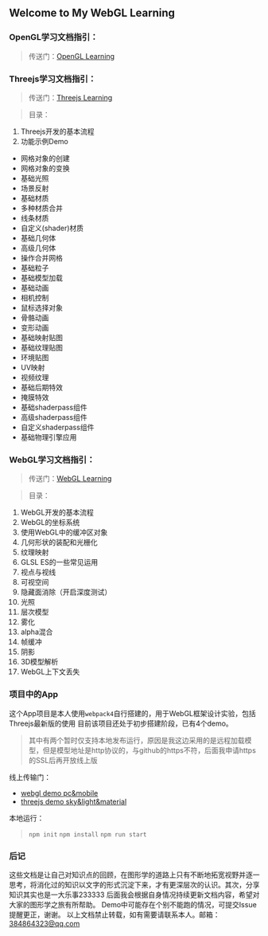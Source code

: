 ## Welcome to My WebGL Learning

### OpenGL学习文档指引：
> 传送门：[OpenGL Learning](https://github.com/zDawnING/MyLearnOpenGL)

### Threejs学习文档指引：
> 传送门：[Threejs Learning](/MyLearnWebGL/ThreejsDemo)

> 目录：
1. Threejs开发的基本流程
2. 功能示例Demo
* 网格对象的创建
* 网格对象的变换
* 基础光照
* 场景反射
* 基础材质
* 多种材质合并
* 线条材质
* 自定义(shader)材质
* 基础几何体
* 高级几何体
* 操作合并网格
* 基础粒子
* 基础模型加载
* 基础动画
* 相机控制
* 鼠标选择对象
* 骨骼动画
* 变形动画
* 基础映射贴图
* 基础纹理贴图
* 环境贴图
* UV映射
* 视频纹理
* 基础后期特效
* 掩膜特效
* 基础shaderpass组件
* 高级shaderpass组件
* 自定义shaderpass组件
* 基础物理引擎应用

### WebGL学习文档指引：
> 传送门：[WebGL Learning](/MyLearnWebGL/WebGLDemo)

> 目录：
1. WebGL开发的基本流程
2. WebGL的坐标系统
3. 使用WebGL中的缓冲区对象
4. 几何形状的装配和光栅化
5. 纹理映射
6. GLSL ES的一些常见运用
7. 视点与视线
8. 可视空间
9. 隐藏面消除（开启深度测试）
10. 光照
11. 层次模型
12. 雾化
13. alpha混合
14. 帧缓冲
15. 阴影
16. 3D模型解析
17. WebGL上下文丢失

### 项目中的App 
这个App项目是本人使用`webpack4`自行搭建的，用于WebGL框架设计实验，包括Threejs最新版的使用
目前该项目还处于初步搭建阶段，已有4个demo。
> 其中有两个暂时仅支持本地发布运行，原因是我这边采用的是远程加载模型，但是模型地址是http协议的，与github的https不符，后面我申请https的SSL后再开放线上版

线上传输门：
* [webgl demo pc&mobile](https://zdawning.github.io/MyLearnWebGL/App/dist/fpviewer_index.html)
* [threejs demo sky&light&material](https://zdawning.github.io/MyLearnWebGL/App/dist/lm_scene_index.html)

本地运行：
> `npm init`
> `npm install`
> `npm run start`

### 后记
这些文档是让自己对知识点的回顾，在图形学的道路上只有不断地拓宽视野并逐一思考，将消化过的知识以文字的形式沉淀下来，才有更深层次的认识。其次，分享知识其实也是一大乐事233333
后面我会根据自身情况持续更新文档内容，希望对大家的图形学之旅有所帮助。
Demo中可能存在个别不能跑的情况，可提交Issue提醒更正，谢谢。
以上文档禁止转载，如有需要请联系本人。邮箱：384864323@qq.com

